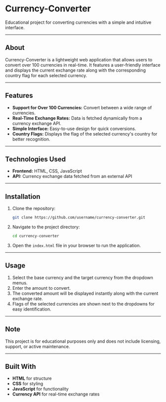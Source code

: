 # Currency-Converter
Educational project for converting currencies with a simple and intuitive interface.

---

## About
Currency-Converter is a lightweight web application that allows users to convert over 100 currencies in real-time. It features a user-friendly interface and displays the current exchange rate along with the corresponding country flag for each selected currency.

---

## Features
- **Support for Over 100 Currencies:** Convert between a wide range of currencies.
- **Real-Time Exchange Rates:** Data is fetched dynamically from a currency exchange API.
- **Simple Interface:** Easy-to-use design for quick conversions.
- **Country Flags:** Displays the flag of the selected currency's country for better recognition.

---

## Technologies Used
- **Frontend:** HTML, CSS, JavaScript
- **API:** Currency exchange data fetched from an external API

---

## Installation
1. Clone the repository:
   ```bash
   git clone https://github.com/username/currency-converter.git
   ```

2. Navigate to the project directory:
   ```bash
   cd currency-converter
   ```

3. Open the `index.html` file in your browser to run the application.

---

## Usage
1. Select the base currency and the target currency from the dropdown menus.
2. Enter the amount to convert.
3. The converted amount will be displayed instantly along with the current exchange rate.
4. Flags of the selected currencies are shown next to the dropdowns for easy identification.

---

## Note
This project is for educational purposes only and does not include licensing, support, or active maintenance.

---

## Built With
- **HTML** for structure
- **CSS** for styling
- **JavaScript** for functionality
- **Currency API** for real-time exchange rates
